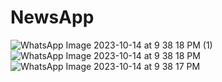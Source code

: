 # NewsApp
![WhatsApp Image 2023-10-14 at 9 38 18 PM (1)](https://github.com/IshuSrivastav/NewsApp/assets/131961082/69fb86cd-8897-48b0-9fa8-b8c552dcf687)
![WhatsApp Image 2023-10-14 at 9 38 18 PM](https://github.com/IshuSrivastav/NewsApp/assets/131961082/baa0fdbb-3016-4c1c-acfb-62a667367265)
![WhatsApp Image 2023-10-14 at 9 38 17 PM](https://github.com/IshuSrivastav/NewsApp/assets/131961082/7ff6f4b2-5f91-4de5-a728-425e18d08e49)
